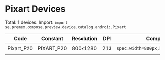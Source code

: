 # Pixart Devices

Total: **1** devices. Import: `import se.premex.compose.preview.device.catalog.android.Pixart`

| Code | Constant | Resolution | DPI | Compose Spec | Preview Usage |
|------|----------|------------|-----|-------------|---------------|
| Pixart_P20 | PIXART_P20 | 800x1280 | 213 | `spec:width=800px,height=1280px,dpi=213` | `@Preview(device = Pixart.PIXART_P20)` |

<!-- Generated automatically. Do not edit manually. -->
